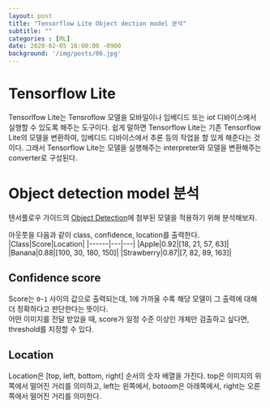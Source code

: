 ```yaml
---
layout: post
title: "Tensorflow Lite Object dection model 분석"
subtitle: ""
categories : [ML]
date: 2020-02-05 16:00:00 -0900
background: '/img/posts/06.jpg'
---
```



# Tensorflow Lite
  Tensorlfow Lite는 Tensroflow 모델을 모바일이나 임베디드 또는 iot 디바이스에서 실행할 수 있도록 해주는 도구이다.
  쉽게 말하면 Tensorflow Lite는 기존 Tensorflow Lite의 모델을 변환하여, 임베디드 디바이스에서 추론 등의 작업을 할 있게 해준다는 것이다. 그래서 Tensorflow Lite는 모델을 실행해주는 interpreter와 모델을 변환해주는 converter로 구성된다.


# Object detection model 분석
 텐서플로우 가이드의 [Object Detection](https://www.tensorflow.org/lite/models/object_detection/overview)에 첨부된 모델을 적용하기 위해 분석해보자.
 
 아웃풋을 다음과 같이 class, confidence, location를 출력한다.
|Class|Score|Location|
|------|---|---|
|Apple|0.92|[18, 21, 57, 63]|
|Banana|0.88|[100, 30, 180, 150]|
|Strawberry|0.87|[7, 82, 89, 163]|


## Confidence score
 Score는 `0~1` 사이의 값으로 출력되는데, 1에 가까울 수록 해당 모델이 그 출력에 대해 더 정확하다고 판단한다는 뜻이다.  
 어떤 이미지를 전달 받았을 때, score가 일정 수준 이상인 개체만 검출하고 싶다면, threshold를 지정할 수 있다.


## Location
 Location은 [top, left, bottom, right] 순서의 숫자 배열을 가진다. top은 이미지의 위쪽에서 떨어진 거리를 의미하고,
 left는 왼쪽에서, botoom은 아래쪽에서, right는 오른쪽에서 떨어진 거리를 의미한다.



